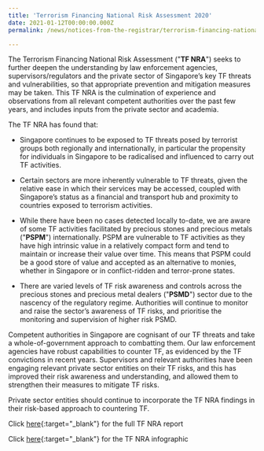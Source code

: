 ```yaml
---
title: 'Terrorism Financing National Risk Assessment 2020'
date: 2021-01-12T00:00:00.000Z
permalink: /news/notices-from-the-registrar/terrorism-financing-national-risk-assessment-2020

---
```


The Terrorism Financing National Risk Assessment ("**TF NRA**") seeks to further deepen the understanding by law enforcement agencies, supervisors/regulators and the private sector of Singapore’s key TF threats and vulnerabilities, so that appropriate prevention and mitigation measures may be taken. This TF NRA is the culmination of experience and observations from all relevant competent authorities over the past few years, and includes inputs from the private sector and academia.

The TF NRA has found that:

-   Singapore continues to be exposed to TF threats posed by terrorist groups both regionally and internationally, in particular the propensity for individuals in Singapore to be radicalised and influenced to carry out TF activities.

-   Certain sectors are more inherently vulnerable to TF threats, given the relative ease in which their services may be accessed, coupled with Singapore’s status as a financial and transport hub and proximity to countries exposed to terrorism activities.

-   While there have been no cases detected locally to-date, we are aware of some TF activities facilitated by precious stones and precious metals ("**PSPM**") internationally. PSPM are vulnerable to TF activities as they have high intrinsic value in a relatively compact form and tend to maintain or increase their value over time. This means that PSPM could be a good store of value and accepted as an alternative to monies, whether in Singapore or in conflict-ridden and terror-prone states.

-   There are varied levels of TF risk awareness and controls across the precious stones and precious metal dealers ("**PSMD**") sector due to the nascency of the regulatory regime. Authorities will continue to monitor and raise the sector’s awareness of TF risks, and prioritise the monitoring and supervision of higher risk PSMD.

Competent authorities in Singapore are cognisant of our TF threats and take a whole-of-government approach to combatting them. Our law enforcement agencies have robust capabilities to counter TF, as evidenced by the TF convictions in recent years. Supervisors and relevant authorities have been engaging relevant private sector entities on their TF risks, and this has improved their risk awareness and understanding, and allowed them to strengthen their measures to mitigate TF risks.

Private sector entities should continue to incorporate the TF NRA findings in their risk-based approach to countering TF.


Click [here](/images/Terrorism%20Financing%20National%20Risk%20Assessment%202020.pdf){:target="_blank"} for the full TF NRA report

Click [here](/images/TF%20NRA%20Infographic.jpg){:target="_blank"} for the TF NRA infographic
